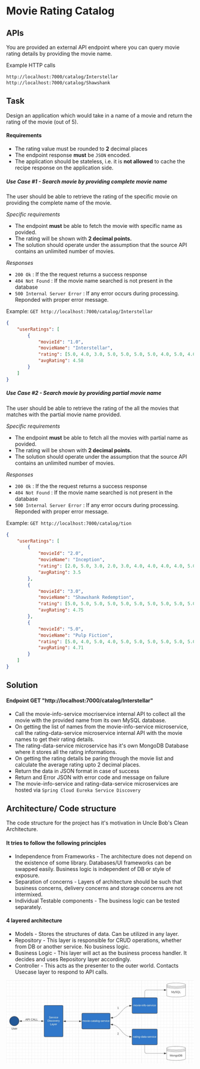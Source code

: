 Movie Rating Catalog
=========

APIs
-----
You are provided an external API endpoint where you can query movie rating details by providing the movie name.

Example HTTP calls

```
http://localhost:7000/catalog/Interstellar
http://localhost:7000/catalog/Shawshank
```

Task
----

Design an application which would take in a name of a movie and return the rating of the movie (out of 5).

#### Requirements

- The rating value must be rounded to **2** decimal places
- The endpoint response **must** be `JSON` encoded.
- The application should be stateless, i.e. it is **not allowed** to cache the recipe response on the application side.


##### Use Case #1 - Search movie by providing complete movie name

The user should be able to retrieve the rating of the specific movie on providing the complete name of the movie.

_Specific requirements_
- The endpoint **must** be able to fetch the movie with specific name as povided.
- The rating will be shown with **2 decimal points.**
- The solution should operate under the assumption that the source API contains an unlimited number of movies.

_Responses_
- `200 Ok` : If the the request returns a success response
- `404 Not Found` : If the movie name searched is not present in the database
- `500 Internal Server Error` : If any error occurs during processing. Reponded with proper error message.

Example: `GET http://localhost:7000/catalog/Interstellar`

```json
{
    "userRatings": [
        {
            "movieId": "1.0",
            "movieName": "Interstellar",
            "rating": [5.0, 4.0, 3.0, 5.0, 5.0, 5.0, 5.0, 4.0, 5.0, 4.0, 5.0, 4.0, 5.0, 5.0, 5.0, 5.0, 5.0, 5.0, 3.0],
            "avgRating": 4.58
        }
    ]
}
```

##### Use Case #2 - Search movie by providing partial movie name

The user should be able to retrieve the rating of the all the movies that matches with the partial movie name provided.

_Specific requirements_
- The endpoint **must** be able to fetch all the movies with partial name as povided.
- The rating will be shown with **2 decimal points.**
- The solution should operate under the assumption that the source API contains an unlimited number of movies.

_Responses_
- `200 Ok` : If the the request returns a success response
- `404 Not Found` : If the movie name searched is not present in the database
- `500 Internal Server Error` : If any error occurs during processing. Reponded with proper error message.

Example: `GET http://localhost:7000/catalog/tion`

```json
{
    "userRatings": [
        {
            "movieId": "2.0",
            "movieName": "Inception",
            "rating": [2.0, 5.0, 3.0, 2.0, 3.0, 4.0, 4.0, 4.0, 4.0, 5.0, 5.0, 4.0, 4.0, 2.0, 3.0, 2.0],
            "avgRating": 3.5
        },
        {
            "movieId": "3.0",
            "movieName": "Shawshank Redemption",
            "rating": [5.0, 5.0, 5.0, 5.0, 5.0, 5.0, 5.0, 5.0, 5.0, 5.0, 5.0, 5.0, 5.0, 4.0, 4.0, 4.0, 4.0, 4.0, 4.0, 4.0, 5.0, 5.0, 5.0, 5.0, 5.0, 5.0, 5.0, 5.0, 5.0, 5.0, 5.0,                       4.0],
            "avgRating": 4.75
        },
        {
            "movieId": "5.0",
            "movieName": "Pulp Fiction",
            "rating": [5.0, 4.0, 5.0, 4.0, 5.0, 5.0, 5.0, 5.0, 5.0, 5.0, 5.0, 5.0, 4.0, 4.0, 4.0, 4.0, 5.0, 4.0, 5.0, 5.0, 5.0, 5.0, 5.0, 5.0],
            "avgRating": 4.71
        }
    ]
}
```

Solution
----

#### Endpoint GET "http://localhost:7000/catalog/Interstellar"
- Call the movie-info-service mocriservice internal API to collect all the movie with the provided name from its own MySQL database.
- On getting the list of names from the movie-info-service microservice, call the rating-data-service microservice internal API with the movie names to get their rating details.
- The rating-data-service microservice has it's own MongoDB Database where it stores all the rating informations.
- On getting the rating details be paring through the movie list and calculate the average rating upto 2 decimal places.
- Return the data in JSON format in case of success
- Return and Error JSON with error code and message on failure
- The movie-info-service and rating-data-service microservices are hosted via `Spring Cloud Eureka Service Discovery`


Architecture/ Code structure
----

The code structure for the project has it's motivation in Uncle Bob's Clean Architecture.

#### It tries to follow the following principles
- Independence from Frameworks - The architecture does not depend on the existence of some library. Databases/UI frameworks can be swapped easily. Business logic is independent of DB or style of exposure.
- Separation of concerns - Layers of architecture should be such that business concerns, delivery concerns and storage concerns are not intermixed.
- Individual Testable components - The business logic can be tested separately.

#### 4 layered architecture
- Models - Stores the structures of data. Can be utilized in any layer.
- Repository - This layer is responsible for CRUD operations, whether from DB or another service. No business logic.
- Business Logic - This layer will act as the business process handler. It decides and uses Repository layer accordingly.
- Controller - This acts as the presenter to the outer world. Contacts Usecase layer to respond to API calls.


![Design](./design.jpg)


